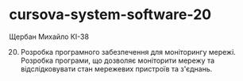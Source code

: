 # cursova-system-software-20
Щербан Михайло КІ-38

20. Розробка програмного забезпечення для моніторингу   мережі. Розробка програми, що дозволяє моніторити мережу та   відслідковувати стан мережевих пристроїв та з'єднань.
